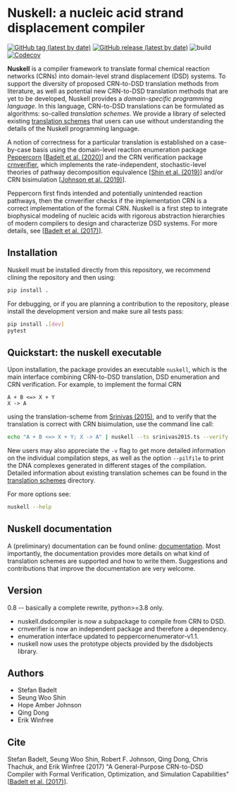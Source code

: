 # Nuskell: a nucleic acid strand displacement compiler

[![GitHub tag (latest by date)](https://img.shields.io/github/v/tag/DNA-and-Natural-Algorithms-Group/nuskell)](https://github.com/DNA-and-Natural-Algorithms-Group/nuskell/tags)
[![GitHub release (latest by date)](https://img.shields.io/github/v/release/DNA-and-Natural-Algorithms-Group/nuskell?include_prereleases)](https://github.com/DNA-and-Natural-Algorithms-Group/nuskell/releases)
![build](https://github.com/DNA-and-Natural-Algorithms-Group/nuskell/actions/workflows/python-package.yml/badge.svg)
[![Codecov](https://img.shields.io/codecov/c/github/dna-and-natural-algorithms-group/nuskell)](https://codecov.io/gh/dna-and-natural-algorithms-group/nuskell)

**Nuskell** is a compiler framework to translate formal chemical reaction
networks (CRNs) into domain-level strand displacement (DSD) systems. 
To support the diversity of proposed CRN-to-DSD translation methods 
from literature, as well as potential new CRN-to-DSD translation
methods that are yet to be developed, Nuskell provides a *domain-specific
programming language*. In this language, CRN-to-DSD translations can be 
formulated as algorithms: so-called *translation schemes*.  We provide a
library of selected existing [translation schemes] that users can use 
without understanding the details of the Nuskell programming language. 

A notion of correctness for a particular translation is established on a
case-by-case basis using the domain-level reaction enumeration package
[Peppercorn][] [[Badelt et al. (2020)]] and the CRN verification package
[crnverifier][], which implements the rate-independent, stochastic-level
theories of pathway decomposition equivalence [[Shin et al.  (2019)]] and/or
CRN bisimulation [[Johnson et al. (2019)]].

Peppercorn first finds intended and potentially unintended reaction pathways,
then the crnverifier checks if the implementation CRN is a correct
implementation of the formal CRN.  Nuskell is a first step to integrate
biophysical modeling of nucleic acids with rigorous abstraction hierarchies of
modern compilers to design and characterize DSD systems. For more details, see
[[Badelt et al. (2017)]].

## Installation
Nuskell must be installed directly from this repository, we recommend clining
the repository and then using:
```bash
pip install .
```

For debugging, or if you are planning a contribution to the repository, please
install the development version and make sure all tests pass:
```bash
pip install .[dev]
pytest 
```

## Quickstart: the nuskell executable 
Upon installation, the package provides an executable `nuskell`, which is the
main interface combining CRN-to-DSD translation, DSD enumeration and CRN
verification.  For example, to implement the formal CRN
```
A + B <=> X + Y
X -> A
```
using the translation-scheme from [Srinivas (2015)], and to verify that
the translation is correct with CRN bisimulation, use the command line call:
```bash
echo "A + B <=> X + Y; X -> A" | nuskell --ts srinivas2015.ts --verify crn-bisimulation
```
New users may also appreciate the `-v` flag to get more detailed information on
the individual compilation steps, as well as the option `--pilfile` to print the 
DNA complexes generated in different stages of the compilation. 
Detailed information about existing translation schemes can be found in the
[translation schemes] directory.

For more options see:
```bash
nuskell --help
```

## Nuskell documentation
A (preliminary) documentation can be found online: [documentation].  Most
importantly, the documentation provides more details on what kind of
translation schemes are supported and how to write them.  Suggestions and
contributions that improve the documentation are very welcome.

## Version
0.8 -- basically a complete rewrite, python>=3.8 only.
  * nuskell.dsdcompiler is now a subpackage to compile from CRN to DSD.
  * crnverifier is now an independent package and therefore a dependency.
  * enumeration interface updated to peppercornenumerator-v1.1.
  * nuskell now uses the prototype objects provided by the dsdobjects library.

## Authors
  - Stefan Badelt
  - Seung Woo Shin
  - Hope Amber Johnson
  - Qing Dong
  - Erik Winfree

## Cite
Stefan Badelt, Seung Woo Shin, Robert F. Johnson, Qing Dong, Chris Thachuk, and Erik Winfree (2017)
"A General-Purpose CRN-to-DSD Compiler with Formal Verification, Optimization, and Simulation Capabilities"
[[Badelt et al. (2017)]].

[//]: References
[Peppercorn]: <https://github.com/DNA-and-Natural-Algorithms-Group/peppercornenumerator>
[crnverifier]: <https://github.com/DNA-and-Natural-Algorithms-Group/crnverifier>
[translation schemes]: <https://github.com/DNA-and-Natural-Algorithms-Group/nuskell/tree/master/nuskell/dsdcompiler/schemes>
[Srinivas (2015)]: <https://github.com/DNA-and-Natural-Algorithms-Group/nuskell/tree/master/nuskell/dsdcompiler/schemes/literature/srinivas2015.ts>
[Badelt et al. (2017)]: <https://doi.org/10.1007/978-3-319-66799-7_15>
[Badelt et al. (2020)]: <https://doi.org/10.1098/rsif.2019.0866>
[Shin et al. (2019)]: <https://doi.org/10.1016/j.tcs.2017.10.011> 
[Johnson et al. (2019)]: <https://doi.org/10.1016/j.tcs.2018.01.002>
[documentation]: <http://dna.caltech.edu/~badelt/nuskell/index.html>

